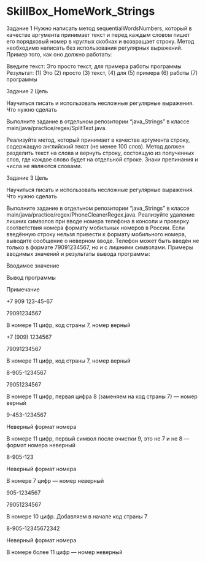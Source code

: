 # SkillBox_HomeWork_Strings
Задание 1
Нужно написать метод sequentialWordsNumbers, который в качестве аргумента принимает текст и перед каждым словом пишет его порядковый номер в круглых скобках и возвращает строку. Метод необходимо написать без использования регулярных выражений. Пример того, как оно должно работать:

Введите текст:
Это просто текст, для примера работы программы
Результат:
(1) Это (2) просто (3) текст, (4) для (5) примера (6) работы (7) программы

Задание 2
Цель

Научиться писать и использовать несложные регулярные выражения.
Что нужно сделать

Выполните задание в отдельном репозитории “java_Strings” в классе main/java/practice/regex/SplitText.java.

Реализуйте метод, который принимает в качестве аргумента строку, содержащую английский текст (не менее 100 слов). Метод должен разделить текст на слова и вернуть строку, состоящую из полученных слов, где каждое слово будет на отдельной строке. Знаки препинания и числа не являются словами.

Задание 3
Цель

Научиться писать и использовать несложные регулярные выражения.
Что нужно сделать

Выполните задание в отдельном репозитории “java_Strings” в классе main/java/practice/regex/PhoneCleanerRegex.java.
Реализуйте удаление лишних символов при вводе номера телефона в консоли и проверку соответствия номера формату мобильных номеров в России. Если введённую строку нельзя привести к формату мобильного номера, выводите сообщение о неверном вводе. Телефон может быть введён не только в формате 79091234567, но и с лишними символами.
Примеры вводимых значений и результаты вывода программы:

Вводимое значение

Вывод программы

Примечание

+7 909 123-45-67

79091234567

В номере 11 цифр, код страны 7, номер верный

+7 (909) 1234567

79091234567

В номере 11 цифр, код страны 7, номер верный

8-905-1234567

79051234567

В номере 11 цифр, первая цифра 8 (заменяем на код страны 7) — номер верный

9-453-1234567

Неверный формат номера

В номере 11 цифр, первый символ после очистки 9, это не 7 и не 8 — формат номера неверный

8-905-123

Неверный формат номера

В номере 7 цифр — номер неверный

905-1234567

79051234567

В номере 10 цифр. Добавляем в начале код страны 7

8-905-12345672342

Неверный формат номера

В номере более 11 цифр — номер неверный


